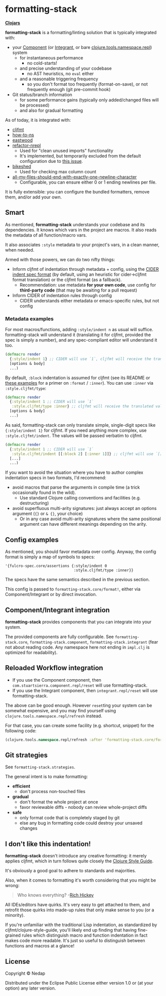 # formatting-stack

**[Clojars](https://clojars.org/formatting-stack)**

**formatting-stack** is a formatting/linting solution that is typically integrated with:

* your [Component](https://github.com/stuartsierra/component) (or [Integrant](https://github.com/weavejester/integrant), or bare [clojure.tools.namespace.repl](https://github.com/clojure/tools.namespace)) system
  * for instantaneous performance
    * no cold-starts!
  * and precise understanding of your codebase
    * no AST heuristics, no `eval` either
  * and a reasonable triggering frequency
    * so you don't format too frequently (format-on-save), or not frequently enough (git pre-commit hook)
* Git status/branch information
  * for some performance gains (typically only added/changed files will be processed)
  * and also for gradual formatting

As of today, it is integrated with:

  * [cljfmt](https://github.com/weavejester/cljfmt)
  * [how-to-ns](https://github.com/gfredericks/how-to-ns)
  * [eastwood](https://github.com/jonase/eastwood)
  * [refactor-nrepl](https://github.com/clojure-emacs/refactor-nrepl)
    * Used for "clean unused imports" functionality
    * It's implemented, but temporarily excluded from the default configuration due to [this issue](https://github.com/clojure-emacs/refactor-nrepl/issues/239). 
  * [bikeshed](https://github.com/dakrone/lein-bikeshed)
    * Used for checking max column count
  * [all-my-files-should-end-with-exactly-one-newline-character](https://github.com/gfredericks/lein-all-my-files-should-end-with-exactly-one-newline-character)
    * Configurable, you can ensure either 0 or 1 ending newlines per file.

It is fully extensible: you can configure the bundled formatters, remove them, and/or add your own.

## Smart

As mentioned, **formatting-stack** understands your codebase and its dependencies.
It knows which vars in the project are macros. It also reads the metadata of all function/macro vars.

It also associates `:style` metadata to your project's vars, in a clean manner, when needed.

Armed with those powers, we can do two nifty things:

* Inform cljfmt of indentation through metadata + config, using the [CIDER indent spec format](https://cider.readthedocs.io/en/latest/indent_spec/)
(by default, using an heuristic for cider->cljfmt format translation) or the cljfmt format (as a fallback).
  * Recommendation: use metadata **for your own code**, use config for **third-party code** (that may be awaiting for a pull request)
* Inform CIDER of indentation rules through config
  * CIDER understands either metadata or emacs-specific rules, but not config

### Metadata examples

For most macros/functions, adding `:style/indent n` as usual will suffice.
formatting-stack will understand it (translating it for cljfmt, provided the spec is simply a number),
and any spec-compliant editor will understand it too.

```clojure
(defmacro render
  {:style/indent 1} ;; CIDER will use `1`, cljfmt will receive the translated value of [[:block 1]]
  [options & body]
  ...)
```     

By default, `:block` indentation is assumed for cljfmt (see its README or [these examples](https://github.com/weavejester/cljfmt/blob/806e43b7a7d4e22b831d796f107f135d8efc986a/cljfmt/resources/cljfmt/indents/clojure.clj) for a primer on `:format` / `:inner`). You can use `:inner` via `:style.cljfmt/type`:

```clojure
(defmacro render
  {:style/indent 1 ;; CIDER will use `1`
   :style.cljfmt/type :inner} ;; cljfmt will receive the translated value of [[:inner 1]]
  [options & body]
  ...)
```

As said, formatting-stack can only translate simple, single-digit specs like `{:style/indent 1}` for cljfmt.
If you need anything more complex, use `:style.cljfmt/indent`. The values will be passed verbatim to cljfmt.

```clojure
(defmacro render
  {:style/indent 1 ;; CIDER will use `1`
   :style.cljfmt/indent [[:block 2] [:inner 1]]} ;; cljfmt will use `[[:block 2] [:inner 1]]`
  [...]
  ...)
```

If you want to avoid the situation where you have to author complex indentation specs in two formats, I'd recommend:

* avoid macros that parse the arguments in compile time (a trick occasionally found in the wild).
  * Use standard Clojure calling conventions and facilities (e.g. destructuring) 
* avoid superfluous multi-arity signatures: just always accept an options argument (`{}` or `& {}`, your choice)
  * Or in any case avoid multi-arity signatures where the same positional argument can have different meanings depending on the arity. 

## Config examples

As mentioned, you should favor metadata over config. Anyway, the config format is simply a map of symbols to specs:

```
'{fulcro-spec.core/assertions {:style/indent 0
                               :style.cljfmt/type :inner}}
```

The specs have the same semantics described in the previous section. 

This config is passed to `formatting-stack.core/format!`, either via Component/Integrant or by direct invocation.

## Component/Integrant integration

**formatting-stack** provides components that you can integrate into your system.

The provided components are fully configurable. See `formatting-stack.core`, `formatting-stack.component`, `formatting-stack.integrant`
(fear not about reading code. Any namespace here not ending in `impl.clj` is optimized for readability).

## Reloaded Workflow integration

* If you use the Component component, then `com.stuartsierra.component.repl/reset` will use formatting-stack. 
* If you use the Integrant component, then `integrant.repl/reset` will use formatting-stack.

The above can be good enough. However `reset`ting your system can be somewhat expensive,
and you may find yourself using `clojure.tools.namespace.repl/refresh` instead.

For that case, you can create some facility (e.g. shortcut, snippet) for the following code:

```clojure
(clojure.tools.namespace.repl/refresh :after 'formatting-stack.core/format!)
```

## Git strategies

See `formatting-stack.strategies`.

The general intent is to make formatting:

* **efficient**
  * don't process non-touched files
* **gradual**
  * don't format the whole project at once
  * favor reviewable diffs - nobody can review whole-project diffs
* **safe**
  * only format code that is completely staged by git
  * else any bug in formatting code could destroy your unsaved changes

## I don't like this indentation!

**formatting-stack** doesn't introduce any creative formatting: it merely applies cljfmt,
which in turn follows quite closely the [Clojure Style Guide](https://github.com/bbatsov/clojure-style-guide).

It's obviously a good goal to adhere to standards and majorities.

Also, when it comes to formatting it's worth considering that you might be wrong:

> Who knows everything? -[Rich Hickey](https://github.com/matthiasn/talk-transcripts/commit/b3a1cdbb7480787d182d91b5d6921f7b9bc479ce#diff-7d9f1a837de37c2fa535dc0fd101220fR463)

All IDEs/editors have quirks. It's very easy to get attached to them,
and retrofit those quirks into made-up rules that only make sense to you (or a minority).

If you're unfamiliar with the traditional Lisp indentation, as standardized by cljfmt/clojure-style-guide,
you'll likely end up finding that having fine-grained rules which distinguish macro and function indentation
in fact makes code more readable. It's just so useful to distinguish between functions and macros at a glance!

## License

Copyright © Nedap

Distributed under the Eclipse Public License either version 1.0 or (at
your option) any later version.
